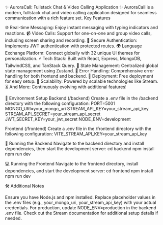 ✨ AuroraCall: Fullstack Chat & Video Calling Application ✨
AuroraCall is a modern, fullstack chat and video calling application designed for seamless communication with a rich feature set.
Key Features

🌐 Real-time Messaging: Enjoy instant messaging with typing indicators and reactions.
📹 Video Calls: Support for one-on-one and group video calls, including screen sharing and recording.
🔐 Secure Authentication: Implements JWT authentication with protected routes.
🌍 Language Exchange Platform: Connect globally with 32 unique UI themes for personalization.
⚡ Tech Stack: Built with React, Express, MongoDB, TailwindCSS, and TanStack Query.
🧠 State Management: Centralized global state management using Zustand.
🚨 Error Handling: Comprehensive error handling for both frontend and backend.
🚀 Deployment: Free deployment for easy setup.
🎯 Scalability: Powered by scalable technologies like Stream.
⏳ And More: Continuously evolving with additional features!

🧪 Environment Setup
Backend (/backend)
Create a .env file in the /backend directory with the following configuration:
PORT=5001
MONGO_URI=your_mongo_uri
STREAM_API_KEY=your_stream_api_key
STREAM_API_SECRET=your_stream_api_secret
JWT_SECRET_KEY=your_jwt_secret
NODE_ENV=development

Frontend (/frontend)
Create a .env file in the /frontend directory with the following configuration:
VITE_STREAM_API_KEY=your_stream_api_key

🔧 Running the Backend
Navigate to the backend directory and install dependencies, then start the development server:
cd backend
npm install
npm run dev

💻 Running the Frontend
Navigate to the frontend directory, install dependencies, and start the development server:
cd frontend
npm install
npm run dev

🛠️ Additional Notes

Ensure you have Node.js and npm installed.
Replace placeholder values in the .env files (e.g., your_mongo_uri, your_stream_api_key) with your actual credentials.
For production, update NODE_ENV=production in the backend .env file.
Check out the Stream documentation for additional setup details if needed.

